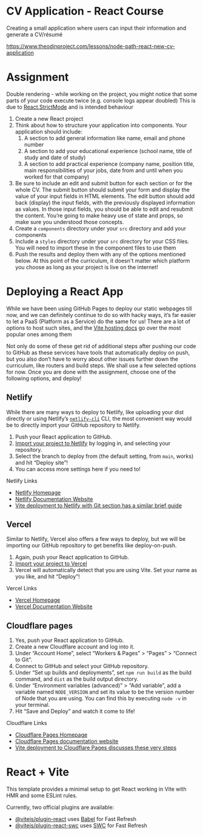 # CV Application - React Course

Creating a small application where users can input their information and generate a CV/résumé

https://www.theodinproject.com/lessons/node-path-react-new-cv-application

# Assignment

Double rendering - while working on the project, you might notice that some parts of your code execute twice (e.g. console logs appear doubled)
This is due to [React.StrictMode](https://react.dev/reference/react/StrictMode) and is intended behaviour

1. Create a new React project
2. Think about how to structure your application into components. Your application should include:
   1. A section to add general information like name, email and phone number
   2. A section to add your educational experience (school name, title of study and date of study)
   3. A section to add practical experience (company name, position title, main responsibilities of your jobs, date from and until when you worked for that company)
3. Be sure to include an edit and submit button for each section or for the whole CV. The submit button should submit your form and display the value of your input fields in HTML elements. The edit button should add back (display) the input fields, with the previously displayed information as values. In those input fields, you should be able to edit and resubmit the content. You’re going to make heavy use of state and props, so make sure you understood those concepts.
4. Create a `components` directory under your `src` directory and add your components
5. Include a `styles` directory under your `src` directory for your CSS files. You will need to import these in the component files to use them
6. Push the results and deploy them with any of the options mentioned below. At this point of the curriculum, it doesn't matter which platform you choose as long as your project is live on the internet!

# Deploying a React App

While we have been using GitHub Pages to deploy our static webpages till now, and we can definitely continue to do so with hacky ways, it’s far easier to let a PaaS (Platform as a Service) do the same for us! There are a lot of options to host such sites, and the [Vite hosting docs](https://vitejs.dev/guide/static-deploy.html) go over the most popular ones among them

Not only do some of these get rid of additional steps after pushing our code to GitHub as these services have tools that automatically deploy on push, but you also don’t have to worry about other issues further down the curriculum, like routers and build steps. We shall use a few selected options for now. Once you are done with the assignment, choose one of the following options, and deploy!

## Netlify

While there are many ways to deploy to Netlify, like uploading your dist directly or using Netlify’s [`netlify-cli`](https://docs.netlify.com/cli/get-started/) CLI, the most convenient way would be to directly import your GitHub repository to Netlify.

1. Push your React application to GitHub.
2. [Import your project to Netlify](https://app.netlify.com/start) by logging in, and selecting your repository.
3. Select the branch to deploy from (the default setting, from `main`, works) and hit “Deploy site”!
4. You can access more settings here if you need to!

Netlify Links

- [Netlify Homepage](https://www.netlify.com/)
- [Netlify Documentation Website](https://docs.netlify.com/)
- [Vite deployment to Netlify with Git section has a similar brief guide](https://vitejs.dev/guide/static-deploy.html#netlify-with-git)

## Vercel

Similar to Netlify, Vercel also offers a few ways to deploy, but we will be importing our GitHub repository to get benefits like deploy-on-push.

1. Again, push your React application to GitHub.
2. [Import your project to Vercel](https://vercel.com/new)
3. Vercel will automatically detect that you are using Vite. Set your name as you like, and hit “Deploy”!

Vercel Links

- [Vercel Homepage](https://www.vercel.com/)
- [Vercel Documentation Website](https://www.vercel.com/docs)

## Cloudflare pages

1. Yes, push your React application to GitHub.
2. Create a new Cloudflare account and log into it.
3. Under “Account Home”, select “Workers & Pages” > “Pages” > “Connect to Git”.
4. Connect to GitHub and select your GitHub repository.
5. Under “Set up builds and deployments”, set `npm run build` as the build command, and `dist` as the build output directory.
6. Under “Environment variables (advanced)” > “Add variable”, add a variable named `NODE_VERSION` and set its value to be the version number of Node that you are using. You can find this by executing `node -v` in your terminal.
7. Hit “Save and Deploy” and watch it come to life!

Cloudflare Links

- [Cloudflare Pages Homepage](https://pages.cloudflare.com/)
- [Cloudflare Pages documentation website](https://developers.cloudflare.com/pages)
- [Vite deployment to Cloudflare Pages discusses these very steps](https://developers.cloudflare.com/pages/framework-guides/deploy-a-vite3-project/)

# React + Vite

This template provides a minimal setup to get React working in Vite with HMR and some ESLint rules.

Currently, two official plugins are available:

- [@vitejs/plugin-react](https://github.com/vitejs/vite-plugin-react/blob/main/packages/plugin-react/README.md) uses [Babel](https://babeljs.io/) for Fast Refresh
- [@vitejs/plugin-react-swc](https://github.com/vitejs/vite-plugin-react-swc) uses [SWC](https://swc.rs/) for Fast Refresh
